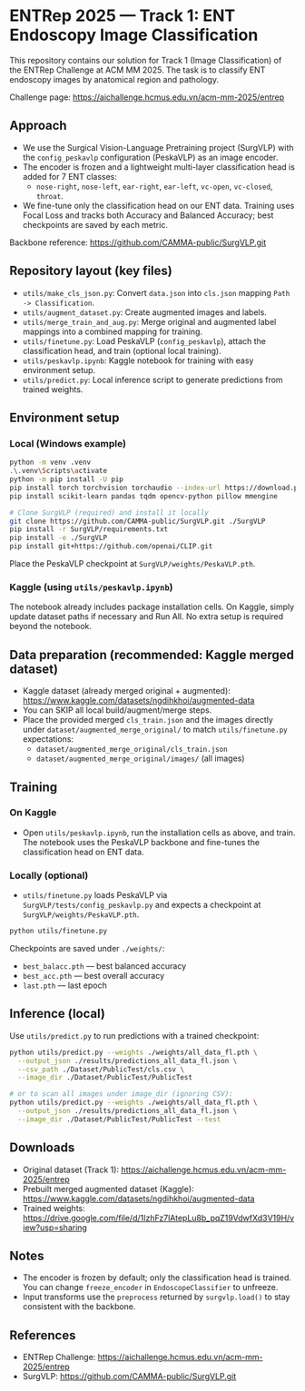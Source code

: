 # ENTRep 2025 — Track 1: ENT Endoscopy Image Classification

This repository contains our solution for Track 1 (Image Classification) of the ENTRep Challenge at ACM MM 2025. The task is to classify ENT endoscopy images by anatomical region and pathology.

Challenge page: <https://aichallenge.hcmus.edu.vn/acm-mm-2025/entrep>

## Approach

- We use the Surgical Vision-Language Pretraining project (SurgVLP) with the `config_peskavlp` configuration (PeskaVLP) as an image encoder.
- The encoder is frozen and a lightweight multi-layer classification head is added for 7 ENT classes:
  - `nose-right`, `nose-left`, `ear-right`, `ear-left`, `vc-open`, `vc-closed`, `throat`.
- We fine-tune only the classification head on our ENT data. Training uses Focal Loss and tracks both Accuracy and Balanced Accuracy; best checkpoints are saved by each metric.

Backbone reference: <https://github.com/CAMMA-public/SurgVLP.git>

## Repository layout (key files)

- `utils/make_cls_json.py`: Convert `data.json` into `cls.json` mapping `Path -> Classification`.
- `utils/augment_dataset.py`: Create augmented images and labels.
- `utils/merge_train_and_aug.py`: Merge original and augmented label mappings into a combined mapping for training.
- `utils/finetune.py`: Load PeskaVLP (`config_peskavlp`), attach the classification head, and train (optional local training).
- `utils/peskavlp.ipynb`: Kaggle notebook for training with easy environment setup.
- `utils/predict.py`: Local inference script to generate predictions from trained weights.

## Environment setup

### Local (Windows example)

```bash
python -m venv .venv
.\.venv\Scripts\activate
python -m pip install -U pip
pip install torch torchvision torchaudio --index-url https://download.pytorch.org/whl/cu121
pip install scikit-learn pandas tqdm opencv-python pillow mmengine

# Clone SurgVLP (required) and install it locally
git clone https://github.com/CAMMA-public/SurgVLP.git ./SurgVLP
pip install -r SurgVLP/requirements.txt
pip install -e ./SurgVLP
pip install git+https://github.com/openai/CLIP.git
```

Place the PeskaVLP checkpoint at `SurgVLP/weights/PeskaVLP.pth`.

### Kaggle (using `utils/peskavlp.ipynb`)

The notebook already includes package installation cells. On Kaggle, simply update dataset paths if necessary and Run All. No extra setup is required beyond the notebook.

## Data preparation (recommended: Kaggle merged dataset)

- Kaggle dataset (already merged original + augmented): <https://www.kaggle.com/datasets/ngdihkhoi/augmented-data>
- You can SKIP all local build/augment/merge steps.
- Place the provided merged `cls_train.json` and the images directly under `dataset/augmented_merge_original/` to match `utils/finetune.py` expectations:
  - `dataset/augmented_merge_original/cls_train.json`
  - `dataset/augmented_merge_original/images/` (all images)

## Training

### On Kaggle

- Open `utils/peskavlp.ipynb`, run the installation cells as above, and train. The notebook uses the PeskaVLP backbone and fine-tunes the classification head on ENT data.

### Locally (optional)

- `utils/finetune.py` loads PeskaVLP via `SurgVLP/tests/config_peskavlp.py` and expects a checkpoint at `SurgVLP/weights/PeskaVLP.pth`.

```bash
python utils/finetune.py
```

Checkpoints are saved under `./weights/`:

- `best_balacc.pth` — best balanced accuracy
- `best_acc.pth` — best overall accuracy
- `last.pth` — last epoch

## Inference (local)

Use `utils/predict.py` to run predictions with a trained checkpoint:

```bash
python utils/predict.py --weights ./weights/all_data_fl.pth \
  --output_json ./results/predictions_all_data_fl.json \
  --csv_path ./Dataset/PublicTest/cls.csv \
  --image_dir ./Dataset/PublicTest/PublicTest

# or to scan all images under image_dir (ignoring CSV):
python utils/predict.py --weights ./weights/all_data_fl.pth \
  --output_json ./results/predictions_all_data_fl.json \
  --image_dir ./Dataset/PublicTest/PublicTest --test
```

## Downloads

- Original dataset (Track 1): <https://aichallenge.hcmus.edu.vn/acm-mm-2025/entrep>
- Prebuilt merged augmented dataset (Kaggle): <https://www.kaggle.com/datasets/ngdihkhoi/augmented-data>
- Trained weights: <https://drive.google.com/file/d/1IzhFz7lAtepLu8b_pqZ19VdwfXd3V19H/view?usp=sharing>

## Notes

- The encoder is frozen by default; only the classification head is trained. You can change `freeze_encoder` in `EndoscopeClassifier` to unfreeze.
- Input transforms use the `preprocess` returned by `surgvlp.load()` to stay consistent with the backbone.

## References

- ENTRep Challenge: <https://aichallenge.hcmus.edu.vn/acm-mm-2025/entrep>
- SurgVLP: <https://github.com/CAMMA-public/SurgVLP.git>

